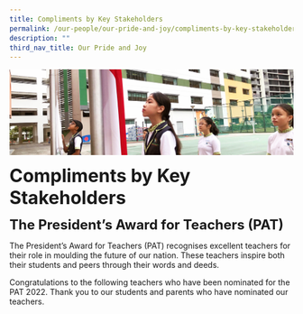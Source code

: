 ```yaml
---
title: Compliments by Key Stakeholders
permalink: /our-people/our-pride-and-joy/compliments-by-key-stakeholders
description: ""
third_nav_title: Our Pride and Joy
---
```

![](/images/sub-banner.jpg)

**<font size=6>Compliments by Key Stakeholders</font>**

**<font size=5>The President’s Award for Teachers (PAT) </font>**


The President’s Award for Teachers (PAT) recognises excellent teachers for their role in moulding the future of our nation. These teachers inspire both their students and peers through their words and deeds.

  
Congratulations to the following teachers who have been nominated for the PAT 2022. Thank you to our students and parents who have nominated our teachers.
